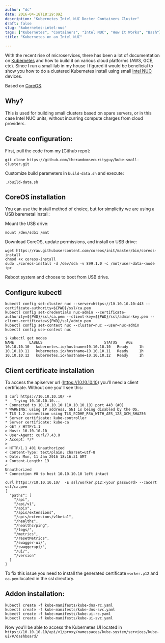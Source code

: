 ```yaml
---
author: "dc"
date: 2016-04-18T18:29:09Z
description: "Kubernetes Intel NUC Docker Containers Cluster"
draft: false
slug: "kubernetes-intel-nuc"
tags: ["Kubernetes", "Containers", "Intel NUC", "How It Works", "Bash"]
title: "Kubernetes on an Intel NUC"

---
```



With the recent rise of microservices, there has been a lot of documentation on [Kubernetes](kubernetes.io/) and how to build it on various cloud platforms (AWS, GCE, etc). Since I run a small lab in my house I figured it would be beneficial to show you how to do a clustered Kubernetes install using small [Intel NUC](https://www.intel.com/content/www/us/en/nuc/overview.html) devices.

Based on [CoreOS](https://github.com/coreos/coreos-kubernetes).

## Why?

This is used for building small clusters based on spare servers, or in this case Intel NUC units, without incurring compute charges from cloud providers.

## Create configuration:

First, pull the code from my [Github repo]:

```
git clone https://github.com/therandomsecurityguy/kube-small-cluster.git
```

Customize build parameters in `build-data.sh` and execute:

```
./build-data.sh
```

## CoreOS installation

You can use the install method of choice, but for simplicity we are using a USB baremetal install:

Mount the USB drive:

```
mount /dev/sdb1 /mnt
```

Download CoreOS, update permissions, and install on USB drive:

```
wget https://raw.githubusercontent.com/coreos/init/master/bin/coreos-install
chmod +x coreos-install
sudo ./coreos-install -d /dev/sda -v 899.1.0 -c /mnt/user-data-<node ip>
```

Reboot system and choose to boot from USB drive.

## Configure kubectl

```
kubectl config set-cluster nuc --server=https://10.10.10.10:443 --certificate-authority=${PWD}/ssl/ca.pem
kubectl config set-credentials nuc-admin --certificate-authority=${PWD}/ssl/ca.pem --client-key=${PWD}/ssl/admin-key.pem --client-certificate=${PWD}/ssl/admin.pem
kubectl config set-context nuc --cluster=nuc --user=nuc-admin
kubectl config use-context nuc
```

```
$ kubectl get nodes
NAME       LABELS                            STATUS    AGE
10.10.10.10   kubernetes.io/hostname=10.10.10.10   Ready     1h
10.10.10.11   kubernetes.io/hostname=10.10.10.11   Ready     1h
10.10.10.12   kubernetes.io/hostname=10.10.10.12   Ready     1h
```

## Client certificate installation

To access the apiserver url (https://10.10.10.10) you'll need a client certificate. Without one you'll see this:
```
$ curl https://10.10.10.10/ -v
*   Trying 10.10.10.10...
* Connected to 10.10.10.10 (10.10.10.10) port 443 (#0)
* WARNING: using IP address, SNI is being disabled by the OS.
* TLS 1.2 connection using TLS_ECDHE_RSA_WITH_AES_128_GCM_SHA256
* Server certificate: kube-controller
* Server certificate: kube-ca
> GET / HTTP/1.1
> Host: 10.10.10.10
> User-Agent: curl/7.43.0
> Accept: */*
>
< HTTP/1.1 401 Unauthorized
< Content-Type: text/plain; charset=utf-8
< Date: Mon, 11 Jan 2016 18:16:31 GMT
< Content-Length: 13
<
Unauthorized
* Connection #0 to host 10.10.10.10 left intact
```

```
curl https://10.10.10.10/  -E ssl/worker.p12:<your password> --cacert ssl/ca.pem
{
  "paths": [
    "/api",
    "/api/v1",
    "/apis",
    "/apis/extensions",
    "/apis/extensions/v1beta1",
    "/healthz",
    "/healthz/ping",
    "/logs/",
    "/metrics",
    "/resetMetrics",
    "/swagger-ui/",
    "/swaggerapi/",
    "/ui/",
    "/version"
  ]
}
```

To fix this issue you need to install the generated certificate `worker.p12` and `ca.pem` located in the ssl directory.

## Addon installation:
```
kubectl create -f kube-manifests/kube-dns-rc.yaml
kubectl create -f kube-manifests/kube-dns-svc.yaml
kubectl create -f kube-manifests/kube-ui-rc.yaml
kubectl create -f kube-manifests/kube-ui-svc.yaml
```

Now you'll be able to access the Kubernetes UI located in `https://10.10.10.10/api/v1/proxy/namespaces/kube-system/services/kube-ui/#/dashboard/`
